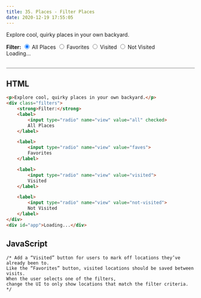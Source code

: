```yaml
---
title: 35. Places - Filter Places
date: 2020-12-19 17:55:05
---
```


<div class="output-container">

  <style type="text/css">
  .article-entry ul, .article-entry ol, .article-entry dl {
      margin-top: 0;
    }

    .category {
      margin-top: 10px;
    }

    .title {
      margin-top: 0;
      margin-bottom: 0;
      font-weight: 600;
      font-size: 20px;
    }

    .post-container {
      display: flex;
      flex-direction: row;
      margin: 20px 0;
    }

    @media screen and (max-width: 860px) {
      .post-container {
        flex-direction: column;
        margin: 20px auto;
        text-align: center;
      }
    }

    .info-container {
      margin-left: 40px;
    }

     @media screen and (max-width: 860px) {
      .info-container {
        margin-left: 0;
      }
    }

    .header {
      display: flex;
      justify-content: space-between;
    }

    .miniature-container {
      max-width: 380px;
    }

    .minature {
      height: auto;
      max-width: 100%;
    }

    .add-btn {
      color: #ffffff;
      font-size: 26px;
      font-family: "system-ui";
      background-color: transparent;
      border: none;
      height: 40px;
      width: 40px;
      border-radius: 2px;
      cursor: pointer;
      outline: none;
    }

    .add-btn[aria-pressed="true"] {
      color: #8e45ff;
    }

    .add-btn:focus {
      border: red;
      outline: none;
      box-shadow: 0 0 3px 1px #8e45ff;
    }

    .add-btn:active {
      color: #8e45ff;
    }

    .hidden {
      display: none;
    }
  </style>

  <p>Explore cool, quirky places in your own backyard.</p>
  <div class="filters">
	<strong>Filter:</strong>
	<label>
		<input type="radio" name="view" value="all" checked>
		All Places
	</label>
	<label>
		<input type="radio" name="view" value="faves">
		Favorites
	</label>
	<label>
		<input type="radio" name="view" value="visited">
		Visited
	</label>
	<label>
		<input type="radio" name="view" value="not-visited">
		Not Visited
	</label>
</div>
  <div id="app">Loading...</div>

  <script src="https://cdn.jsdelivr.net/npm/reefjs@7/dist/reef.js"></script>
  <script>
    const favesID = "favoritePlaces";
    const visitedID = "visitedPlaces";
    const app = new Reef('#app', {
      data: {},
      template: function (props) {
        if (props.posts && props.posts.length) {
          let html = '<div class="container">' + props.posts.map(function (post) {
            return `<div class="post-container ${getHidden(post, props)}"><div class="miniature-container"><img class="minature" src="${post.img}" /></div><div class="info-container"><div class="header"><h2 class="title">${post.place}</h2>
            <div class="buttons">
              <button data-type="faves" data-id="${post.id}" class="add-btn" aria-label="add ${post.place} to favorite" aria-pressed="${props.faves[post.id]}" title="Add to favorite!">&#x2665;</button>
              <button data-type="visited" data-id="${post.id}" class="add-btn" aria-label="add ${post.place} to visited" aria-pressed="${props.visited[post.id]}" title="Add to visited!">&#9745;</button>
            </div></div><p>${post.description}</p><p><em>${post.location}</em></p><a href=${post.url} target="_blank">Read more</a></div></div>`;
          }).join('') + '</div>';
          return html;
        }
        let html = '<p>Unable to find any places right now.</p>'
        return html;
      }
    });
    const getFromLocal = function (id) {
      const saved = localStorage.getItem(id);
      const savedObj = saved ? JSON.parse(saved) : {};
      return savedObj;
    }
    const saveToLocal = function (items, id) {
      localStorage.setItem(id, JSON.stringify(items));
    }
    const getPosts = function () {
      fetch('https://vanillajsacademy.com/api/places.json').then(function (response) {
        if (response.ok) {
          return response.json();
        }
        return Promise.reject(response);
      }).then(function (data) {
        app.data.faves = getFromLocal(favesID);
        app.data.visited = getFromLocal(visitedID);
        app.data.filter = 'all';
        app.data.posts = data;
      }).catch(function (error) {
        console.warn(error);
        app.data.posts = null;
      })
    }
    const getHidden = function (post, props) {
      if (props.filter === 'not-visited' && props.visited[post.id]) return 'hidden';
      if (props[props.filter] && !props[props.filter][post.id]) return 'hidden';
      return '';
    }
    const clickHandler = function (e) {
      const postType = e.target.getAttribute('data-type');
      const postID = e.target.getAttribute('data-id');
      if (!postType || !postID) return;
      app.data[postType][postID] = app.data[postType][postID] ? false : true;
      saveToLocal(app.data.faves, favesID);
      saveToLocal(app.data.visited, visitedID);
    }
    const changeHandler = function (e) {
      if (!e.target.closest('.filters')) return;
      app.data.filter = e.target.value;
    }
    getPosts();
    document.addEventListener('click', clickHandler);
    document.addEventListener('change', changeHandler);
  </script>

</div>

<div class="html-container" style="border-top: .5px solid grey; margin-top: 30px;">

## HTML

```HTML
<p>Explore cool, quirky places in your own backyard.</p>
<div class="filters">
	<strong>Filter:</strong>
	<label>
		<input type="radio" name="view" value="all" checked>
		All Places
	</label>

	<label>
		<input type="radio" name="view" value="faves">
		Favorites
	</label>

	<label>
		<input type="radio" name="view" value="visited">
		Visited
	</label>

	<label>
		<input type="radio" name="view" value="not-visited">
		Not Visited
	</label>
</div>
<div id="app">Loading...</div>
```

</div>
<div class="js-container">

## JavaScript

```JS
/* Add a “Visited” button for users to mark off locations they’ve already been to.
Like the “Favorites” button, visited locations should be saved between visits.
When the user selects one of the filters,
change the UI to only show locations that match the filter criteria. */

```

</div>
